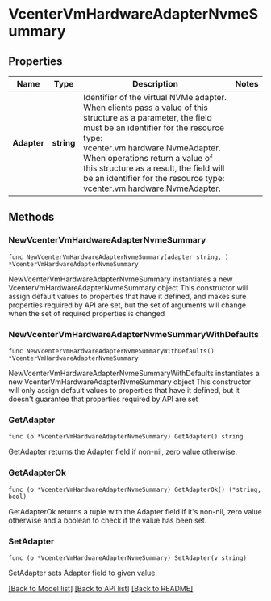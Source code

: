 # VcenterVmHardwareAdapterNvmeSummary

## Properties

Name | Type | Description | Notes
------------ | ------------- | ------------- | -------------
**Adapter** | **string** | Identifier of the virtual NVMe adapter. When clients pass a value of this structure as a parameter, the field must be an identifier for the resource type: vcenter.vm.hardware.NvmeAdapter. When operations return a value of this structure as a result, the field will be an identifier for the resource type: vcenter.vm.hardware.NvmeAdapter. | 

## Methods

### NewVcenterVmHardwareAdapterNvmeSummary

`func NewVcenterVmHardwareAdapterNvmeSummary(adapter string, ) *VcenterVmHardwareAdapterNvmeSummary`

NewVcenterVmHardwareAdapterNvmeSummary instantiates a new VcenterVmHardwareAdapterNvmeSummary object
This constructor will assign default values to properties that have it defined,
and makes sure properties required by API are set, but the set of arguments
will change when the set of required properties is changed

### NewVcenterVmHardwareAdapterNvmeSummaryWithDefaults

`func NewVcenterVmHardwareAdapterNvmeSummaryWithDefaults() *VcenterVmHardwareAdapterNvmeSummary`

NewVcenterVmHardwareAdapterNvmeSummaryWithDefaults instantiates a new VcenterVmHardwareAdapterNvmeSummary object
This constructor will only assign default values to properties that have it defined,
but it doesn't guarantee that properties required by API are set

### GetAdapter

`func (o *VcenterVmHardwareAdapterNvmeSummary) GetAdapter() string`

GetAdapter returns the Adapter field if non-nil, zero value otherwise.

### GetAdapterOk

`func (o *VcenterVmHardwareAdapterNvmeSummary) GetAdapterOk() (*string, bool)`

GetAdapterOk returns a tuple with the Adapter field if it's non-nil, zero value otherwise
and a boolean to check if the value has been set.

### SetAdapter

`func (o *VcenterVmHardwareAdapterNvmeSummary) SetAdapter(v string)`

SetAdapter sets Adapter field to given value.



[[Back to Model list]](../README.md#documentation-for-models) [[Back to API list]](../README.md#documentation-for-api-endpoints) [[Back to README]](../README.md)


